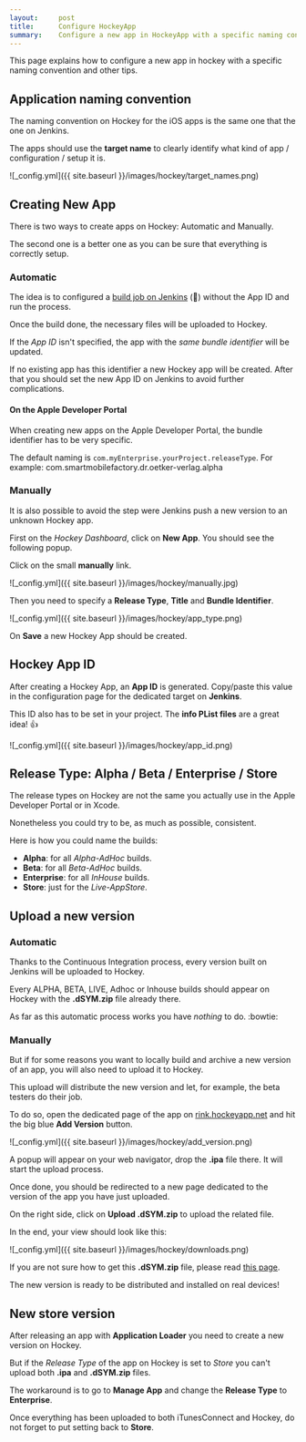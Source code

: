```yaml
---
layout:     post
title:      Configure HockeyApp
summary:    Configure a new app in HockeyApp with a specific naming convention and other tips.
---
```


This page explains how to configure a new app in hockey with a specific naming convention and other tips.

## Application naming convention

The naming convention on Hockey for the iOS apps is the same one that the one on Jenkins.

The apps should use the **target name** to clearly identify what kind of app / configuration / setup it is.

![_config.yml]({{ site.baseurl }}/images/hockey/target_names.png)

## Creating New App

There is two ways to create apps on Hockey: Automatic and Manually.

The second one is a better one as you can be sure that everything is correctly setup.

### Automatic

The idea is to configured a [build job on Jenkins](#) (:construction_worker:) without the App ID and run the process.

Once the build done, the necessary files will be uploaded to Hockey.

If the _App ID_ isn't specified, the app with the _same bundle identifier_ will be updated.

If no existing app has this identifier a new Hockey app will be created. After that you should set the new App ID on Jenkins to avoid further complications.

#### On the Apple Developer Portal

When creating new apps on the Apple Developer Portal, the bundle identifier has to be very specific.

The default naming is `com.myEnterprise.yourProject.releaseType`. For example: com.smartmobilefactory.dr.oetker-verlag.alpha

### Manually

It is also possible to avoid the step were Jenkins push a new version to an unknown Hockey app.

First on the _Hockey Dashboard_, click on **New App**. You should see the following popup.

Click on the small **manually** link.

![_config.yml]({{ site.baseurl }}/images/hockey/manually.jpg)

Then you need to specify a **Release Type**, **Title** and **Bundle Identifier**.

![_config.yml]({{ site.baseurl }}/images/hockey/app_type.png)

On **Save** a new Hockey App should be created.

## Hockey App ID

After creating a Hockey App, an **App ID** is generated. Copy/paste this value in the configuration page for the dedicated target on **Jenkins**.

This ID also has to be set in your project. The **info PList files** are a great idea! :thumbsup:

![_config.yml]({{ site.baseurl }}/images/hockey/app_id.png)

## Release Type: Alpha / Beta / Enterprise / Store

The release types on Hockey are not the same you actually use in the Apple Developer Portal or in Xcode.

Nonetheless you could try to be, as much as possible, consistent.

Here is how you could name the builds:

- **Alpha**: for all _Alpha-AdHoc_ builds.
- **Beta**: for all _Beta-AdHoc_ builds.
- **Enterprise**: for all _InHouse_ builds.
- **Store**: just for the _Live-AppStore_.

## Upload a new version

### Automatic

Thanks to the Continuous Integration process, every version built on Jenkins will be uploaded to Hockey.

Every ALPHA, BETA, LIVE, Adhoc or Inhouse builds should appear on Hockey with the **.dSYM.zip** file already there.

As far as this automatic process works you have _nothing_ to do. :bowtie:

### Manually

But if for some reasons you want to locally build and archive a new version of an app, you will also need to upload it to Hockey.

This upload will distribute the new version and let, for example, the beta testers do their job.

To do so, open the dedicated page of the app on [rink.hockeyapp.net](https://rink.hockeyapp.net/manage/dashboard) and hit the big blue **Add Version** button.

![_config.yml]({{ site.baseurl }}/images/hockey/add_version.png)

A popup will appear on your web navigator, drop the **.ipa** file there. It will start the upload process.

Once done, you should be redirected to a new page dedicated to the version of the app you have just uploaded.

On the right side, click on **Upload .dSYM.zip** to upload the related file.

In the end, your view should look like this:

![_config.yml]({{ site.baseurl }}/images/hockey/downloads.png)

If you are not sure how to get this **.dSYM.zip** file, please read [this page](/2016/03/29/upload-to-itunesconnect).

The new version is ready to be distributed and installed on real devices!

## New store version

After releasing an app with **Application Loader** you need to create a new version on Hockey.

But if the _Release Type_ of the app on Hockey is set to _Store_ you can't upload both **.ipa** and **.dSYM.zip** files.

The workaround is to go to **Manage App** and change the **Release Type** to **Enterprise**.

Once everything has been uploaded to both iTunesConnect and Hockey, do not forget to put setting back to **Store**.

